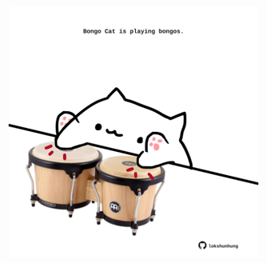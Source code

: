 <!-- built at 29/01/2021, 17:34:24 UTC -->
<p align="center">
  <img width="500" height="500" src="./ReadmeImage.svg">
</p>
